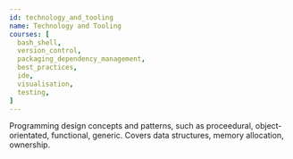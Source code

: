 ```yaml
---
id: technology_and_tooling
name: Technology and Tooling
courses: [
  bash_shell,
  version_control,
  packaging_dependency_management,
  best_practices,
  ide,
  visualisation,
  testing,
]
---
```


Programming design concepts and patterns, such as proceedural, object-orientated, functional, generic. Covers data structures, memory allocation, ownership.